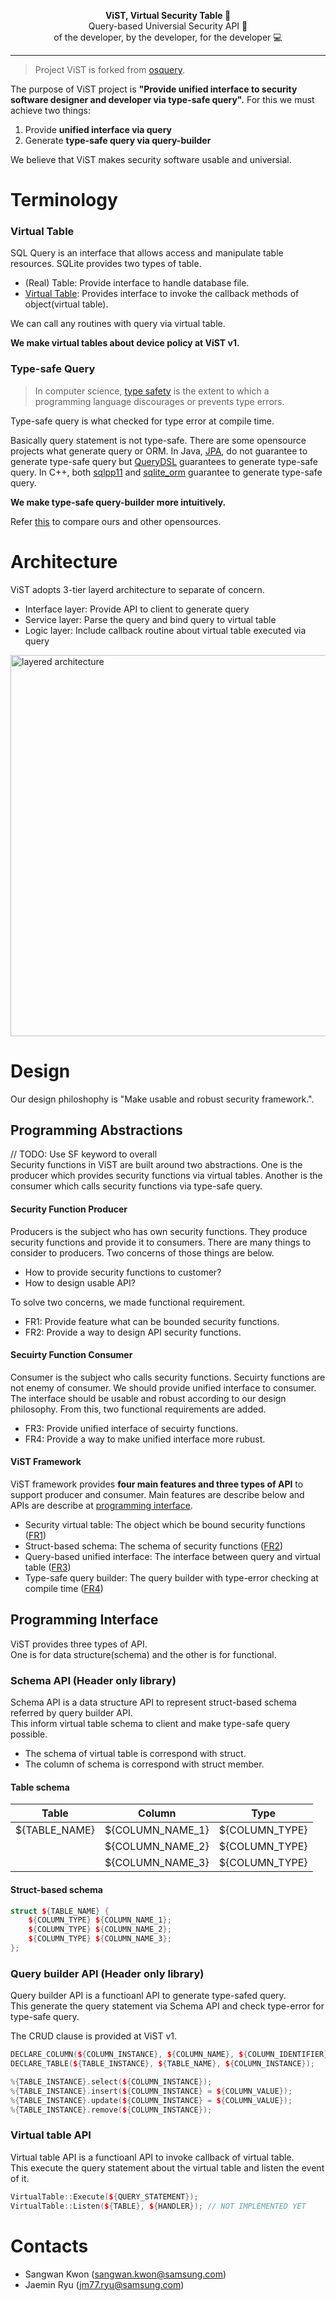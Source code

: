 <p align="center">
<b> ViST, Virtual Security Table &#127912 </b><br>
Query-based Universial Security API &#128196<br>
of the developer, by the developer, for the developer &#128187
</p>

---

> Project ViST is forked from [osquery](https://osquery.io/).   

The purpose of ViST project is
**"Provide unified interface
to security software designer
and developer
via type-safe query".**
For this we must achieve two things:
1. Provide **unified interface via query**
2. Generate **type-safe query via query-builder**

We believe that ViST makes security software usable and universial.

# Terminology
### Virtual Table
SQL Query is an interface that allows access and manipulate table resources.
SQLite provides two types of table.
- (Real) Table: Provide interface to handle database file.
- [Virtual Table](https://sqlite.org/vtab.html): 
Provides interface to invoke the callback methods of object(virtual table).  

We can call any routines with query via virtual table.  

**We make virtual tables about device policy at ViST v1.**

### Type-safe Query 
> In computer science, [type safety](https://en.wikipedia.org/wiki/Type_safety)
> is the extent to
> which a programming language
> discourages or prevents type errors.

Type-safe query is what checked for type error at compile time.

Basically query statement is not type-safe.
There are some opensource projects
what generate query or ORM.
In Java,
[JPA](https://github.com/spring-projects/spring-data-jpa),
do not guarantee to generate type-safe query
but [QueryDSL](https://github.com/querydsl/querydsl)
guarantees to generate type-safe query.
In C++,
both [sqlpp11](https://github.com/rbock/sqlpp11)
and [sqlite_orm](https://github.com/fnc12/sqlite_orm)
guarantee to generate type-safe query.

**We make type-safe query-builder more intuitively.**

Refer [this](https://github.sec.samsung.net/RS7-SECIOTSW/tizen-osquery/tree/master/src/vist/query-builder)
to compare ours and other opensources.

# Architecture
ViST adopts 3-tier layerd architecture to separate of concern.
- Interface layer: Provide API to client to generate query
- Service layer: Parse the query and bind query to virtual table
- Logic layer: Include callback routine about virtual table executed via query 

<img src="https://github.sec.samsung.net/storage/user/692/files/b8eeed80-5a49-11ea-85cb-3b4a975b2343" alt="layered architecture" width="780" height="610">

# Design
Our design philoshophy is "Make usable and robust security framework.".

## Programming Abstractions
// TODO: Use SF keyword to overall  
Security functions in ViST
are built around
two abstractions.
One is the producer
which provides security functions
via virtual tables. 
Another is the consumer
which calls security functions
via type-safe query.

#### Security Function Producer
Producers is the subject who has own security functions.
They produce security functions and provide it to consumers.
There are many things to consider to producers.
Two concerns of those things are below.

- How to provide security functions to customer?
- How to design usable API?

To solve two concerns, we made functional requirement.
- <a name=FR1>FR1</a>: Provide feature what can be bounded security functions.
- <a name=FR2>FR2</a>: Provide a way to design API security functions.

#### Secuirty Function Consumer
Consumer is the subject who calls security functions.
Secuirty functions are not enemy of consumer.
We should provide unified interface to consumer.
The interface should be usable and robust according to our design philosophy.
From this, two functional requirements are added.

- <a name=FR3>FR3</a>: Provide unified interface of secuirty functions.
- <a name=FR4>FR4</a>: Provide a way to make unified interface more rubust.

#### ViST Framework
ViST framework provides **four main features and three types of API**
to support producer and consumer.
Main features are describe below and
APIs are describe at [programming interface](#ProgrammingInterface).

- Security virtual table: The object which be bound security functions ([FR1](#FR1))
- Struct-based schema: The schema of security functions ([FR2](#FR2))
- Query-based unified interface: The interface between query and virtual table ([FR3](#FR3))
- Type-safe query builder: The query builder with type-error checking at compile time ([FR4](#FR4))

## <a name="ProgrammingInterface">Programming Interface</a>
ViST provides three types of API.  
One is for data structure(schema)
and the other is for functional.

### Schema API (Header only library)
Schema API is a data structure API
to represent struct-based schema
referred by query builder API.  
This inform virtual table schema to client and make type-safe query possible.

- The schema of virtual table is correspond with struct.
- The column of schema is correspond with struct member.

#### Table schema
| Table  | Column | Type |
|---|---|---|
| ${TABLE_NAME} | ${COLUMN_NAME_1} | ${COLUMN_TYPE} |
| | ${COLUMN_NAME_2} | ${COLUMN_TYPE} |
| | ${COLUMN_NAME_3} | ${COLUMN_TYPE} |

#### Struct-based schema
```cpp
struct ${TABLE_NAME} {
    ${COLUMN_TYPE} ${COLUMN_NAME_1};
    ${COLUMN_TYPE} ${COLUMN_NAME_2};
    ${COLUMN_TYPE} ${COLUMN_NAME_3};
};
```

### Query builder API (Header only library)
Query builder API is
a functioanl API
to generate type-safed query.  
This generate the query statement
via Schema API and
check type-error
for type-safe query. 

The CRUD clause is provided at ViST v1.

```cpp
DECLARE_COLUMN(${COLUMN_INSTANCE}, ${COLUMN_NAME}, ${COLUMN_IDENTIFIER});
DECLARE_TABLE(${TABLE_INSTANCE}, ${TABLE_NAME}, ${COLUMN_INSTANCE});

%{TABLE_INSTANCE}.select(${COLUMN_INSTANCE});
%{TABLE_INSTANCE}.insert(${COLUMN_INSTANCE} = ${COLUMN_VALUE});
%{TABLE_INSTANCE}.update(${COLUMN_INSTANCE} = ${COLUMN_VALUE});
%{TABLE_INSTANCE}.remove(${COLUMN_INSTANCE});
```

### Virtual table API
Virtual table API is a functioanl API to invoke callback of virtual table.  
This execute the query statement about the virtual table
and listen the event of it.

```cpp
VirtualTable::Execute(${QUERY_STATEMENT});
VirtualTable::Listen(${TABLE}, ${HANDLER}); // NOT IMPLEMENTED YET
```

# Contacts
- Sangwan Kwon (sangwan.kwon@samsung.com)
- Jaemin Ryu (jm77.ryu@samsung.com)
